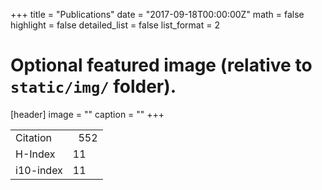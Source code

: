 +++
title = "Publications"
date = "2017-09-18T00:00:00Z"
math = false
highlight = false
detailed_list = false
list_format = 2


# Optional featured image (relative to `static/img/` folder).
[header]
image = ""
caption = ""
+++



|          |       |
|----------|-------|
|Citation  |   552 |
|H-Index   |   11  |
|i10-index |   11  |

